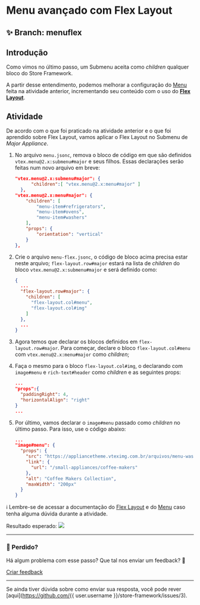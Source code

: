 # Menu avançado com Flex Layout

## :sparkles: **Branch:** menuflex

## Introdução 

Como vimos no último passo, um Submenu aceita como *children* qualquer bloco do Store Framework.  

A partir desse entendimento, podemos melhorar a configuração do [Menu](https://vtex.io/docs/components/all/vtex.menu/) feita na atividade anterior, incrementando seu conteúdo com o uso do [**Flex Layout**](https://vtex.io/docs/components/layout/vtex.flex-layout). 

## Atividade

De acordo com o que foi praticado na atividade anterior e o que foi aprendido sobre Flex Layout, vamos aplicar o Flex Layout no Submenu de *Major Appliance*. 

1. No arquivo `menu.jsonc`, remova o bloco de código em que são definidos `vtex.menu@2.x:submenu#major` e seus filhos. Essas declarações serão feitas num novo arquivo em breve:
    ```json
    "vtex.menu@2.x:submenu#major": {
          "children":[ "vtex.menu@2.x:menu#major" ]
      },
    "vtex.menu@2.x:menu#major": {
        "children": [
            "menu-item#refrigerators",
            "menu-item#ovens",
            "menu-item#washers"
        ],
        "props": {
            "orientation": "vertical"
        }
    },
    ```

2. Crie o arquivo `menu-flex.jsonc`, o código de bloco acima precisa estar neste arquivo; `flex-layout.row#major` estará na lista de *children* do bloco `vtex.menu@2.x:submenu#major` e será definido como:

    ```json
    {
      ...
      "flex-layout.row#major": {
        "children": [
          "flex-layout.col#menu",
          "flex-layout.col#img"
        ]
      },
      ...
    }
    ```


3. Agora temos que declarar os blocos definidos em `flex-layout.row#major`. Para começar, declare o bloco `flex-layout.col#menu` com `vtex.menu@2.x:menu#major` como *children*;
4. Faça o mesmo para o bloco `flex-layout.col#img`, o declarando com `image#menu` e `rich-text#header` como *children* e as seguintes props:

    ```json
    ...
    "props":{
      "paddingRight": 4,
      "horizontalAlign": "right"
    }
    ...
    ```

5. Por último, vamos declarar o `image#menu` passado como *children* no último passo. Para isso, use o código abaixo: 

    ```json
    ...
    "image#menu": {
      "props": {
        "src": "https://appliancetheme.vteximg.com.br/arquivos/menu-washer.jpg",
        "link": {
          "url": "/small-appliances/coffee-makers"
        },
        "alt": "Coffee Makers Collection",
        "maxWidth": "200px"
      }
    }
    ```

:information_source: Lembre-se de acessar a documentação do [Flex Layout](https://vtex.io/docs/components/layout/vtex.flex-layout) e do [Menu](https://vtex.io/docs/components/all/vtex.menu/) caso tenha alguma dúvida durante a atividade.

Resultado esperado:
![](https://appliancetheme.vteximg.com.br/arquivos/menu-flex.png)

---

### :no_entry_sign: Perdido? 

Há algum problema com esse passo? Que tal nos enviar um feedback? :pray:

[Criar feedback](https://docs.google.com/forms/d/e/1FAIpQLSeaWrm0Hogm-txm5Ww6mUa68eDuE3WnpFjUSVJ3Wi3dnmCb7A/viewform?usp=pp_url&entry.1784529524=Menu+avan%C3%A7ado+com+flex+layout) 

----

Se ainda tiver dúvida sobre como enviar sua resposta, você pode rever [aqui](https://github.com/{{ user.username }}/store-framework/issues/3).
